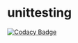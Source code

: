 # unittesting

[![Codacy Badge](https://api.codacy.com/project/badge/Grade/7c7338754f864f5a830b2508a3d2b1e1)](https://app.codacy.com/app/KeerthiNanditha/unittesting?utm_source=github.com&utm_medium=referral&utm_content=KeerthiNanditha/unittesting&utm_campaign=Badge_Grade_Dashboard)